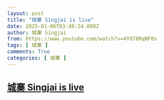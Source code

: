 ```yaml
---
layout: post
title: "城寨 Singjai is live"
date: 2025-01-06T03:40:24.000Z
author: 城寨 Singjai
from: https://www.youtube.com/watch?v=4Yd78RqNF0s
tags: [ 城寨 ]
comments: True
categories: [ 城寨 ]
---
```

<!--1736134824000-->
[城寨 Singjai is live](https://www.youtube.com/watch?v=4Yd78RqNF0s)
------

<div>

</div>

